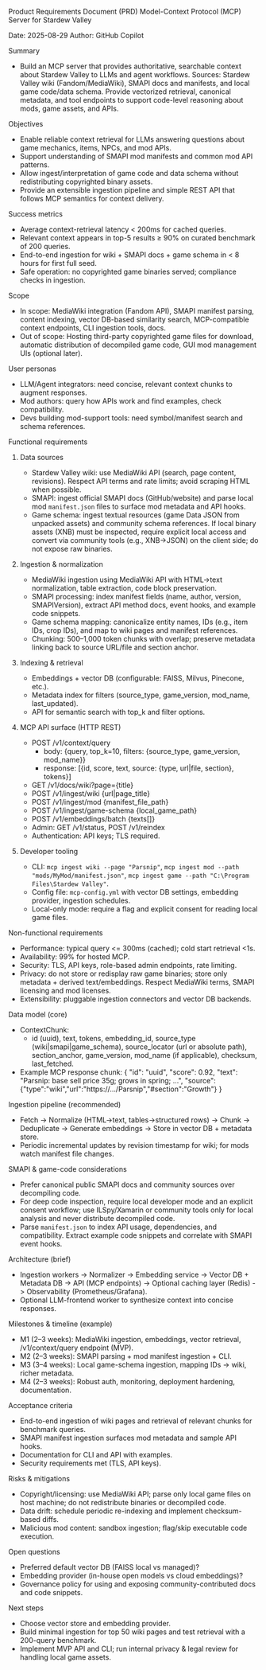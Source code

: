 Product Requirements Document (PRD)
Model-Context Protocol (MCP) Server for Stardew Valley

Date: 2025-08-29
Author: GitHub Copilot

Summary
- Build an MCP server that provides authoritative, searchable context about Stardew Valley to LLMs and agent workflows. Sources: Stardew Valley wiki (Fandom/MediaWiki), SMAPI docs and manifests, and local game code/data schema. Provide vectorized retrieval, canonical metadata, and tool endpoints to support code-level reasoning about mods, game assets, and APIs.

Objectives
- Enable reliable context retrieval for LLMs answering questions about game mechanics, items, NPCs, and mod APIs.
- Support understanding of SMAPI mod manifests and common mod API patterns.
- Allow ingest/interpretation of game code and data schema without redistributing copyrighted binary assets.
- Provide an extensible ingestion pipeline and simple REST API that follows MCP semantics for context delivery.

Success metrics
- Average context-retrieval latency < 200ms for cached queries.
- Relevant context appears in top-5 results ≥ 90% on curated benchmark of 200 queries.
- End-to-end ingestion for wiki + SMAPI docs + game schema in < 8 hours for first full seed.
- Safe operation: no copyrighted game binaries served; compliance checks in ingestion.

Scope
- In scope: MediaWiki integration (Fandom API), SMAPI manifest parsing, content indexing, vector DB-based similarity search, MCP-compatible context endpoints, CLI ingestion tools, docs.
- Out of scope: Hosting third-party copyrighted game files for download, automatic distribution of decompiled game code, GUI mod management UIs (optional later).

User personas
- LLM/Agent integrators: need concise, relevant context chunks to augment responses.
- Mod authors: query how APIs work and find examples, check compatibility.
- Devs building mod-support tools: need symbol/manifest search and schema references.

Functional requirements
1. Data sources
   - Stardew Valley wiki: use MediaWiki API (search, page content, revisions). Respect API terms and rate limits; avoid scraping HTML when possible.
   - SMAPI: ingest official SMAPI docs (GitHub/website) and parse local mod `manifest.json` files to surface mod metadata and API hooks.
   - Game schema: ingest textual resources (game Data JSON from unpacked assets) and community schema references. If local binary assets (XNB) must be inspected, require explicit local access and convert via community tools (e.g., XNB→JSON) on the client side; do not expose raw binaries.

2. Ingestion & normalization
   - MediaWiki ingestion using MediaWiki API with HTML→text normalization, table extraction, code block preservation.
   - SMAPI processing: index manifest fields (name, author, version, SMAPIVersion), extract API method docs, event hooks, and example code snippets.
   - Game schema mapping: canonicalize entity names, IDs (e.g., item IDs, crop IDs), and map to wiki pages and manifest references.
   - Chunking: 500–1,000 token chunks with overlap; preserve metadata linking back to source URL/file and section anchor.

3. Indexing & retrieval
   - Embeddings + vector DB (configurable: FAISS, Milvus, Pinecone, etc.).
   - Metadata index for filters (source_type, game_version, mod_name, last_updated).
   - API for semantic search with top_k and filter options.

4. MCP API surface (HTTP REST)
   - POST /v1/context/query
     - body: {query, top_k=10, filters: {source_type, game_version, mod_name}}
     - response: [{id, score, text, source: {type, url|file, section}, tokens}]
   - GET /v1/docs/wiki?page={title}
   - POST /v1/ingest/wiki {url|page_title}
   - POST /v1/ingest/mod {manifest_file_path}
   - POST /v1/ingest/game-schema {local_game_path}
   - POST /v1/embeddings/batch {texts[]}
   - Admin: GET /v1/status, POST /v1/reindex
   - Authentication: API keys; TLS required.

5. Developer tooling
   - CLI: `mcp ingest wiki --page "Parsnip"`, `mcp ingest mod --path "mods/MyMod/manifest.json"`, `mcp ingest game --path "C:\Program Files\Stardew Valley"`.
   - Config file: `mcp-config.yml` with vector DB settings, embedding provider, ingestion schedules.
   - Local-only mode: require a flag and explicit consent for reading local game files.

Non-functional requirements
- Performance: typical query <= 300ms (cached); cold start retrieval <1s.
- Availability: 99% for hosted MCP.
- Security: TLS, API keys, role-based admin endpoints, rate limiting.
- Privacy: do not store or redisplay raw game binaries; store only metadata + derived text/embeddings. Respect MediaWiki terms, SMAPI licensing and mod licenses.
- Extensibility: pluggable ingestion connectors and vector DB backends.

Data model (core)
- ContextChunk:
  - id (uuid), text, tokens, embedding_id, source_type (wiki|smapi|game_schema), source_locator (url or absolute path), section_anchor, game_version, mod_name (if applicable), checksum, last_fetched.
- Example MCP response chunk:
  {
    "id": "uuid",
    "score": 0.92,
    "text": "Parsnip: base sell price 35g; grows in spring; ...",
    "source": {"type":"wiki","url":"https://.../Parsnip","#section":"Growth"}
  }

Ingestion pipeline (recommended)
- Fetch → Normalize (HTML→text, tables→structured rows) → Chunk → Deduplicate → Generate embeddings → Store in vector DB + metadata store.
- Periodic incremental updates by revision timestamp for wiki; for mods watch manifest file changes.

SMAPI & game-code considerations
- Prefer canonical public SMAPI docs and community sources over decompiling code.
- For deep code inspection, require local developer mode and an explicit consent workflow; use ILSpy/Xamarin or community tools only for local analysis and never distribute decompiled code.
- Parse `manifest.json` to index API usage, dependencies, and compatibility. Extract example code snippets and correlate with SMAPI event hooks.

Architecture (brief)
- Ingestion workers -> Normalizer -> Embedding service -> Vector DB + Metadata DB -> API (MCP endpoints) -> Optional caching layer (Redis) -> Observability (Prometheus/Grafana).
- Optional LLM-frontend worker to synthesize context into concise responses.

Milestones & timeline (example)
- M1 (2–3 weeks): MediaWiki ingestion, embeddings, vector retrieval, /v1/context/query endpoint (MVP).
- M2 (2–3 weeks): SMAPI parsing + mod manifest ingestion + CLI.
- M3 (3–4 weeks): Local game-schema ingestion, mapping IDs → wiki, richer metadata.
- M4 (2–3 weeks): Robust auth, monitoring, deployment hardening, documentation.

Acceptance criteria
- End-to-end ingestion of wiki pages and retrieval of relevant chunks for benchmark queries.
- SMAPI manifest ingestion surfaces mod metadata and sample API hooks.
- Documentation for CLI and API with examples.
- Security requirements met (TLS, API keys).

Risks & mitigations
- Copyright/licensing: use MediaWiki API; parse only local game files on host machine; do not redistribute binaries or decompiled code.
- Data drift: schedule periodic re-indexing and implement checksum-based diffs.
- Malicious mod content: sandbox ingestion; flag/skip executable code execution.

Open questions
- Preferred default vector DB (FAISS local vs managed)?
- Embedding provider (in-house open models vs cloud embeddings)?
- Governance policy for using and exposing community-contributed docs and code snippets.

Next steps
- Choose vector store and embedding provider.
- Build minimal ingestion for top 50 wiki pages and test retrieval with a 200-query benchmark.
- Implement MVP API and CLI; run internal privacy & legal review for handling local game assets.


